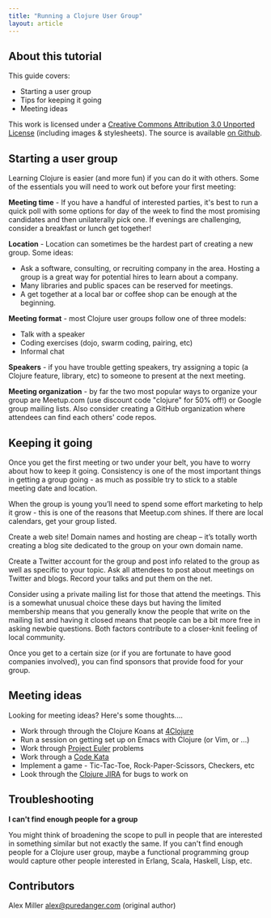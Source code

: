 ```yaml
---
title: "Running a Clojure User Group"
layout: article
---
```


## About this tutorial

This guide covers:

 * Starting a user group
 * Tips for keeping it going
 * Meeting ideas

This work is licensed under a <a rel="license" href="http://creativecommons.org/licenses/by/3.0/">Creative Commons Attribution 3.0 Unported License</a>
(including images & stylesheets). The source is available [on Github](https://github.com/clojuredocs/cds).

## Starting a user group

Learning Clojure is easier (and more fun) if you can do it with others. Some of the essentials you will need to work out before your first meeting:

**Meeting time** -  If you have a handful of interested parties, it's best to run a quick poll with some options for day of the week to find the most promising candidates and then unilaterally pick one. If evenings are challenging, consider a breakfast or lunch get together!

**Location** - Location can sometimes be the hardest part of creating a new group. Some ideas:   
  * Ask a software, consulting, or recruiting company in the area. Hosting a group is a great way for potential hires to learn about a company.
  * Many libraries and public spaces can be reserved for meetings.
  * A get together at a local bar or coffee shop can be enough at the beginning.

**Meeting format** - most Clojure user groups follow one of three models:
  * Talk with a speaker
  * Coding exercises (dojo, swarm coding, pairing, etc)
  * Informal chat

**Speakers** - if you have trouble getting speakers, try assigning a topic (a Clojure feature, library, etc) to someone to present at the next meeting.

**Meeting organization** - by far the two most popular ways to organize your group are Meetup.com (use discount code "clojure" for 50% off!) or Google group mailing lists. Also consider creating a GitHub organization where attendees can find each others' code repos.

## Keeping it going

Once you get the first meeting or two under your belt, you have to worry about how to keep it going. Consistency is one of the most important things in getting a group going - as much as possible try to stick to a stable meeting date and location.

When the group is young you’ll need to spend some effort marketing to help it grow - this is one of the reasons that Meetup.com shines. If there are local calendars, get your group listed. 

Create a web site! Domain names and hosting are cheap – it’s totally worth creating a blog site dedicated to the group on your own domain name. 

Create a Twitter account for the group and post info related to the group as well as specific to your topic. Ask all attendees to post about meetings on Twitter and blogs. Record your talks and put them on the net.

Consider using a private mailing list for those that attend the meetings. This is a somewhat unusual choice these days but having the limited membership means that you generally know the people that write on the mailing list and having it closed means that people can be a bit more free in asking newbie questions. Both factors contribute to a closer-knit feeling of local community.

Once you get to a certain size (or if you are fortunate to have good companies involved), you can find sponsors that provide food for your group. 

## Meeting ideas

Looking for meeting ideas? Here's some thoughts....

* Work through through the Clojure Koans at [4Clojure](http://www.4clojure.com/)
* Run a session on getting set up on Emacs with Clojure (or Vim, or ...)
* Work through [Project Euler](http://projecteuler.net/) problems
* Work through a [Code Kata](http://codekata.pragprog.com/)
* Implement a game - Tic-Tac-Toe, Rock-Paper-Scissors, Checkers, etc 
* Look through the [Clojure JIRA](http://dev.clojure.org/jira/secure/Dashboard.jspa) for bugs to work on

## Troubleshooting

**I can't find enough people for a group**

You might think of broadening the scope to pull in people that are interested in something similar but not exactly the same. If you can't find enough people for a Clojure user group, maybe a functional programming group would capture other people interested in Erlang, Scala, Haskell, Lisp, etc.

## Contributors

Alex Miller <alex@puredanger.com> (original author)
